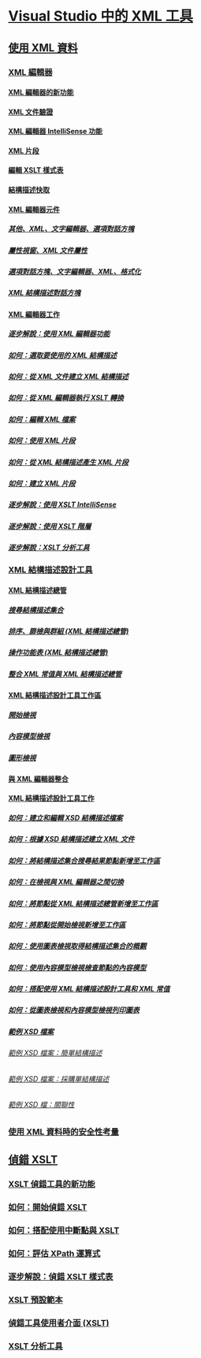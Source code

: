 # [Visual Studio 中的 XML 工具](xml-tools-in-visual-studio.md)
## [使用 XML 資料](working-with-xml-data.md)
### [XML 編輯器](xml-editor.md)
#### [XML 編輯器的新功能](what-s-new-in-the-xml-editor.md)
#### [XML 文件驗證](xml-document-validation.md)
#### [XML 編輯器 IntelliSense 功能](xml-editor-intellisense-features.md)
#### [XML 片段](xml-snippets.md)
#### [編輯 XSLT 樣式表](editing-xslt-style-sheets.md)
#### [結構描述快取](schema-cache.md)
#### [XML 編輯器元件](xml-editor-components.md)
##### [其他、XML、文字編輯器、選項對話方塊](miscellaneous-xml-text-editor-options-dialog-box.md)
##### [屬性視窗、XML 文件屬性](xml-document-properties-properties-window.md)
##### [選項對話方塊、文字編輯器、XML、格式化](formatting-xml-text-editor-options-dialog-box.md)
##### [XML 結構描述對話方塊](xml-schemas-dialog-box.md)
#### [XML 編輯器工作](xml-editor-tasks.md)
##### [逐步解說：使用 XML 編輯器功能](walkthrough-using-xml-editor-features.md)
##### [如何：選取要使用的 XML 結構描述](how-to-select-the-xml-schemas-to-use.md)
##### [如何：從 XML 文件建立 XML 結構描述](how-to-create-an-xml-schema-from-an-xml-document.md)
##### [如何：從 XML 編輯器執行 XSLT 轉換](how-to-execute-an-xslt-transformation-from-the-xml-editor.md)
##### [如何：編輯 XML 檔案](how-to-edit-xml-files.md)
##### [如何：使用 XML 片段](how-to-use-xml-snippets.md)
##### [如何：從 XML 結構描述產生 XML 片段](how-to-generate-an-xml-snippet-from-an-xml-schema.md)
##### [如何：建立 XML 片段](how-to-create-xml-snippets.md)
##### [逐步解說：使用 XSLT IntelliSense](walkthrough-using-xslt-intellisense.md)
##### [逐步解說：使用 XSLT 階層](walkthrough-using-xslt-hierarchy.md)
##### [逐步解說：XSLT 分析工具](walkthrough-xslt-profiler.md)
### [XML 結構描述設計工具](xml-schema-designer.md)
#### [XML 結構描述總管](xml-schema-explorer.md)
##### [搜尋結構描述集合](searching-the-schema-set.md)
##### [排序、篩檢與群組 (XML 結構描述總管)](sorting-filtering-and-grouping-xml-schema-explorer.md)
##### [操作功能表 (XML 結構描述總管)](context-menus-xml-schema-explorer.md)
##### [整合 XML 常值與 XML 結構描述總管](integration-of-xml-literals-with-xml-schema-explorer.md)
#### [XML 結構描述設計工具工作區](xml-schema-designer-workspace.md)
##### [開始檢視](start-view.md)
##### [內容模型檢視](content-model-view.md)
##### [圖形檢視](graph-view.md)
#### [與 XML 編輯器整合](integration-with-xml-editor.md)
#### [XML 結構描述設計工具工作](xml-schema-designer-tasks.md)
##### [如何：建立和編輯 XSD 結構描述檔案](how-to-create-and-edit-an-xsd-schema-file.md)
##### [如何：根據 XSD 結構描述建立 XML 文件](how-to-create-an-xml-document-based-on-an-xsd-schema.md)
##### [如何：將結構描述集合搜尋結果節點新增至工作區](how-to-add-schema-set-search-result-nodes-to-the-workspace.md)
##### [如何：在檢視與 XML 編輯器之間切換](how-to-switch-between-views-and-the-xml-editor.md)
##### [如何：將節點從 XML 結構描述總管新增至工作區](how-to-add-nodes-to-the-workspace-from-the-xml-schema-explorer.md)
##### [如何：將節點從開始檢視新增至工作區](how-to-add-nodes-to-the-workspace-from-the-start-view.md)
##### [如何：使用圖表檢視取得結構描述集合的概觀](how-to-get-an-overview-of-a-schema-set-using-the-graph-view.md)
##### [如何：使用內容模型檢視檢查節點的內容模型](how-to-examine-the-content-model-of-nodes-using-the-content-model-view.md)
##### [如何：搭配使用 XML 結構描述設計工具和 XML 常值](how-to-use-the-xml-schema-designer-with-xml-literals.md)
##### [如何：從圖表檢視和內容模型檢視列印圖表](how-to-print-diagrams-from-the-graph-view-and-the-content-model-view.md)
##### [範例 XSD 檔案](sample-xsd-files.md)
###### [範例 XSD 檔案：簡單結構描述](sample-xsd-file-simple-schema.md)
###### [範例 XSD 檔案：採購單結構描述](sample-xsd-file-purchase-order-schema.md)
###### [範例 XSD 檔：關聯性](sample-xsd-file-relationships.md)
### [使用 XML 資料時的安全性考量](security-considerations-when-working-with-xml-data.md)
## [偵錯 XSLT](debugging-xslt.md)
### [XSLT 偵錯工具的新功能](what-s-new-in-the-xslt-debugger.md)
### [如何：開始偵錯 XSLT](how-to-start-debugging-xslt.md)
### [如何：搭配使用中斷點與 XSLT](how-to-use-breakpoints-with-xslt.md)
### [如何：評估 XPath 運算式](how-to-evaluate-an-xpath-expression.md)
### [逐步解說：偵錯 XSLT 樣式表](walkthrough-debug-an-xslt-style-sheet.md)
### [XSLT 預設範本](xslt-default-templates.md)
### [偵錯工具使用者介面 (XSLT)](debugger-user-interface-xslt.md)
### [XSLT 分析工具](xslt-profiler.md)
